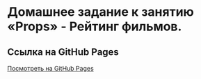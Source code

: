 # Домашнее задание к занятию «Props» - Рейтинг фильмов.

## Ссылка на GitHub Pages
[Посмотреть на GitHub Pages](https://chernikov-frontend.github.io/etsy-listing/)
